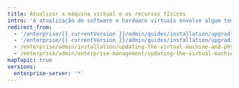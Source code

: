 ```yaml
---
title: Atualizar a máquina virtual e os recursos físicos
intro: 'A atualização de software e hardware virtuais envolve algum tempo de inatividade para sua instância. Portanto, planeje a atualização com bastante antecedência.'
redirect_from:
  - '/enterprise/{{ currentVersion }}/admin/guides/installation/upgrading-the-vm/'
  - '/enterprise/{{ currentVersion }}/admin/guides/installation/upgrading-physical-resources/'
  - /enterprise/admin/installation/updating-the-virtual-machine-and-physical-resources
  - /enterprise/admin/enterprise-management/updating-the-virtual-machine-and-physical-resources
mapTopic: true
versions:
  enterprise-server: '*'
---
```


